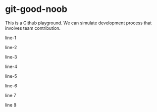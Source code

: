 # git-good-noob

This is a Github playground. We can simulate development process that involves team contribution.

line-1

line-2

line-3

line-4

line-5

line-6

line 7

line 8
